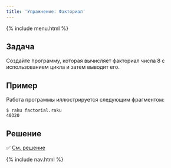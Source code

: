 ```yaml
---
title: 'Упражнение: Факториал'
---
```


{% include menu.html %}

## Задача

Создайте программу, которая вычисляет факториал числа 8 с использованием цикла и затем выводит его.

## Пример

Работа программы иллюстрируется следующим фрагментом:

```console
$ raku factorial.raku
40320
```

## Решение

✅ [См. решение](solution)

{% include nav.html %}